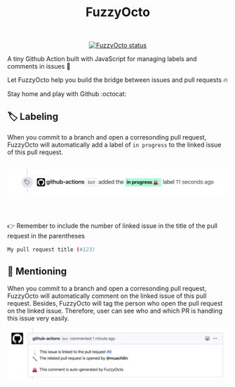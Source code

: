 <h1 align="center">
  FuzzyOcto
</h1>

<p align="center">
  <a href="">
    <img alt="" src="https://images.emojiterra.com/google/android-nougat/512px/1f419.png" width="200" />
  </a>
</p>

<p align="center">
  <a href=""><img alt="FuzzyOcto status" src="https://github.com/muachilin/FuzzyOcto/workflows/FuzzyOcto-Test/badge.svg"></a>
</p>


A tiny Github Action built with JavaScript for managing labels and comments in issues :dart:

Let FuzzyOcto help you build the bridge between issues and pull requests 🔥

Stay home and play with Github :octocat:


## 🏷️ Labeling

When you commit to a branch and open a corresonding pull request, FuzzyOcto will automatically add a label of `in progress` to the linked issue of this pull request.
<br></br>
<p align="center">
 <img alt="" src="examples/add_label.png" width="500" />
</p>
<br></br>

👉 Remember to include the number of linked issue in the title of the pull request in the parentheses

```bash
My pull request title (#123)
```

## 📝 Mentioning

When you commit to a branch and open a corresonding pull request, FuzzyOcto will automatically comment on the linked issue of this pull request. Besides, FuzzyOcto will tag the person who open the pull request on the linked issue. Therefore, user can see who and which PR is handling this issue very easily.

<p align="center">
 <img alt="" src="examples/issue_comment.png" width="700" />
</p>
